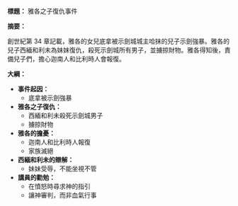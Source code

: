 **標題：** 雅各之子復仇事件

**摘要：**

創世紀第 34 章記載，雅各的女兒底拿被示劍城城主哈抹的兒子示劍強暴。雅各的兒子西緬和利未為妹妹復仇，殺死示劍城所有男子，並擄掠財物。雅各得知後，責備兒子們，擔心迦南人和比利時人會報復。

**大綱：**

* **事件起因：**
    * 底拿被示劍強暴
* **雅各之子復仇：**
    * 西緬和利未殺死示劍城男子
    * 擄掠財物
* **雅各的擔憂：**
    * 迦南人和比利時人報復
    * 家族滅絕
* **西緬和利未的辯解：**
    * 妹妹受辱，不能坐視不管
* **講員的勸勉：**
    * 在憤怒時尋求神的指引
    * 讓神審判，而非血氣行事